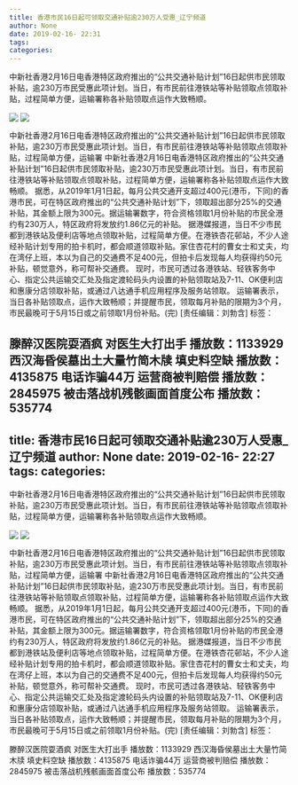 ```yaml
---
title: 香港市民16日起可领取交通补贴逾230万人受惠_辽宁频道
author: None
date: 2019-02-16- 22:31
tags: 
categories: 
---
```

中新社香港2月16日电香港特区政府推出的“公共交通补贴计划”16日起供市民领取补贴，逾230万市民受惠此项计划。当日，有市民前往港铁站等补贴领取点领取补贴，过程简单方便，运输署称各补贴领取点运作大致畅顺。
<!-- more -->
                
<img align="center" border="0" src="http://p1.ifengimg.com/fck/2019_07/5e0eca838d4ec7e_w550_h366.jpg" />
                
<img align="center" border="0" src="http://p2.ifengimg.com/a/2016/0810/204c433878d5cf9size1_w16_h16.png" />
            
中新社香港2月16日电香港特区政府推出的“公共交通补贴计划”16日起供市民领取补贴，逾230万市民受惠此项计划。当日，有市民前往港铁站等补贴领取点领取补贴，过程简单方便，运输署
中新社香港2月16日电香港特区政府推出的“公共交通补贴计划”16日起供市民领取补贴，逾230万市民受惠此项计划。当日，有市民前往港铁站等补贴领取点领取补贴，过程简单方便，运输署称各补贴领取点运作大致畅顺。
据悉，从2019年1月1日起，每月公共交通开支超过400元(港币，下同)的香港市民，可在特区政府推出的“公共交通补贴计划”下，领取超出部分25%的交通补贴，其金额上限为300元。据运输署数字，符合资格领取1月份补贴的市民全港约有230万人，特区政府将发放约1.86亿元的补贴。
据港媒报道，当日不少市民都到港铁站及便利店等地点领取补贴，过程简单方便。在港铁杏花邨站，不少人途经补贴计划专用的拍卡机时，都会顺道领取补贴。家住杏花村的曹女士和丈夫，均在湾仔上班，本以为自己的交通费不足400元，但拍卡后发现每人均获得约50元补贴，顿觉意外，称可帮补交通费。
现时，市民可透过各港铁站、轻铁客务中心、指定公共运输交汇处及指定渡轮码头内设置的补贴领取站及7-11、OK便利店和惠康分店领取补贴，或通过八达通手机应用程序及服务站领取。
运输署表示，当日各补贴领取点，运作大致畅顺；并提醒市民，领取每月补贴的限期为3个月，市民最晚可于5月15日或之前领取1月份补贴。(完)
[责任编辑：刘勃含]
标签：
 
             
滕醉汉医院耍酒疯 对医生大打出手
播放数：1133929
西汉海昏侯墓出土大量竹简木牍 填史料空缺
播放数：4135875
电话诈骗44万 运营商被判赔偿
播放数：2845975
被击落战机残骸画面首度公布
播放数：535774
---
title: 香港市民16日起可领取交通补贴逾230万人受惠_辽宁频道
author: None
date: 2019-02-16- 22:27
tags: 
categories: 
---
中新社香港2月16日电香港特区政府推出的“公共交通补贴计划”16日起供市民领取补贴，逾230万市民受惠此项计划。当日，有市民前往港铁站等补贴领取点领取补贴，过程简单方便，运输署称各补贴领取点运作大致畅顺。
<!-- more -->
                
<img align="center" border="0" src="http://p0.ifengimg.com/fck/2019_07/5e0eca838d4ec7e_w550_h366.jpg" />
                
<img align="center" border="0" src="http://p2.ifengimg.com/a/2016/0810/204c433878d5cf9size1_w16_h16.png" />
            
中新社香港2月16日电香港特区政府推出的“公共交通补贴计划”16日起供市民领取补贴，逾230万市民受惠此项计划。当日，有市民前往港铁站等补贴领取点领取补贴，过程简单方便，运输署
中新社香港2月16日电香港特区政府推出的“公共交通补贴计划”16日起供市民领取补贴，逾230万市民受惠此项计划。当日，有市民前往港铁站等补贴领取点领取补贴，过程简单方便，运输署称各补贴领取点运作大致畅顺。
据悉，从2019年1月1日起，每月公共交通开支超过400元(港币，下同)的香港市民，可在特区政府推出的“公共交通补贴计划”下，领取超出部分25%的交通补贴，其金额上限为300元。据运输署数字，符合资格领取1月份补贴的市民全港约有230万人，特区政府将发放约1.86亿元的补贴。
据港媒报道，当日不少市民都到港铁站及便利店等地点领取补贴，过程简单方便。在港铁杏花邨站，不少人途经补贴计划专用的拍卡机时，都会顺道领取补贴。家住杏花村的曹女士和丈夫，均在湾仔上班，本以为自己的交通费不足400元，但拍卡后发现每人均获得约50元补贴，顿觉意外，称可帮补交通费。
现时，市民可透过各港铁站、轻铁客务中心、指定公共运输交汇处及指定渡轮码头内设置的补贴领取站及7-11、OK便利店和惠康分店领取补贴，或通过八达通手机应用程序及服务站领取。
运输署表示，当日各补贴领取点，运作大致畅顺；并提醒市民，领取每月补贴的限期为3个月，市民最晚可于5月15日或之前领取1月份补贴。(完)
[责任编辑：刘勃含]
标签：
 
             
滕醉汉医院耍酒疯 对医生大打出手
播放数：1133929
西汉海昏侯墓出土大量竹简木牍 填史料空缺
播放数：4135875
电话诈骗44万 运营商被判赔偿
播放数：2845975
被击落战机残骸画面首度公布
播放数：535774
